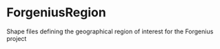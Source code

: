 # ForgeniusRegion
Shape files defining the geographical region of interest for the Forgenius project
